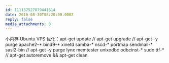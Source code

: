 ```yaml
---
id: 111137527879441614
date: 2016-08-30T08:20:00.000Z
reply: false
media_attachments: 0
---
```


小内存 Ubuntu VPS 优化：apt-get update // apt-get upgrade // apt-get -y purge apache2-* bind9-* xinetd samba-* nscd-* portmap sendmail-* sasl2-bin // apt-get -y purge lynx memtester unixodbc odbcinst-* sudo ttf-* // apt-get autoremove && apt-get clean ​​​​

